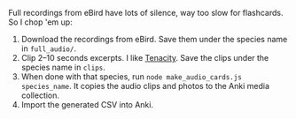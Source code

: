 Full recordings from eBird have lots of silence, way too slow for flashcards. So I chop 'em up:

1. Download the recordings from eBird. Save them under the species name in `full_audio/`.
2. Clip 2–10 seconds excerpts. I like [Tenacity](https://tenacityaudio.org/). Save the clips under the species name in `clips`.
3. When done with that species, run `node make_audio_cards.js species_name`. It copies the audio clips and photos to the Anki media collection.
4. Import the generated CSV into Anki.
